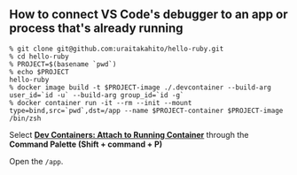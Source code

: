 ## How to connect VS Code's debugger to an app or process that's already running

```console
% git clone git@github.com:uraitakahito/hello-ruby.git
% cd hello-ruby
% PROJECT=$(basename `pwd`)
% echo $PROJECT
hello-ruby
% docker image build -t $PROJECT-image ./.devcontainer --build-arg user_id=`id -u` --build-arg group_id=`id -g`
% docker container run -it --rm --init --mount type=bind,src=`pwd`,dst=/app --name $PROJECT-container $PROJECT-image /bin/zsh
```

Select **[Dev Containers: Attach to Running Container](https://code.visualstudio.com/docs/devcontainers/attach-container#_attach-to-a-docker-container)** through the **Command Palette (Shift + command + P)**

Open the `/app`.
